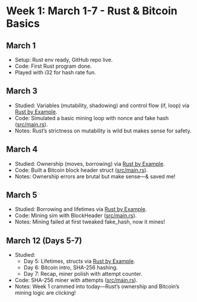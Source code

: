 # Week 1: March 1-7 - Rust & Bitcoin Basics
## March 1
- Setup: Rust env ready, GitHub repo live.
- Code: First Rust program done.
- Played with i32 for hash rate fun.

## March 3
- Studied: Variables (mutability, shadowing) and control flow (if, loop) via [Rust by Example](https://doc.rust-lang.org/rust-by-example/).
- Code: Simulated a basic mining loop with nonce and fake hash ([src/main.rs](../src/main.rs)).
- Notes: Rust’s strictness on mutability is wild but makes sense for safety.

## March 4
- Studied: Ownership (moves, borrowing) via [Rust by Example](https://doc.rust-lang.org/rust-by-example/).
- Code: Built a Bitcoin block header struct ([src/main.rs](../src/main.rs)).
- Notes: Ownership errors are brutal but make sense—& saved me!

## March 5 
- Studied: Borrowing and lifetimes via [Rust by Example](https://doc.rust-lang.org/rust-by-example/).
- Code: Mining sim with BlockHeader ([src/main.rs](../src/main.rs)).
- Notes: Mining failed at first tweaked fake_hash, now it mines!

## March 12 (Days 5-7)
- Studied: 
  - Day 5: Lifetimes, structs via [Rust by Example](https://doc.rust-lang.org/rust-by-example/).
  - Day 6: Bitcoin intro, SHA-256 hashing.
  - Day 7: Recap, miner polish with attempt counter.
- Code: SHA-256 miner with attempts ([src/main.rs](../src/main.rs)).
- Notes: Week 1 crammed into today—Rust’s ownership and Bitcoin’s mining logic are clicking!

